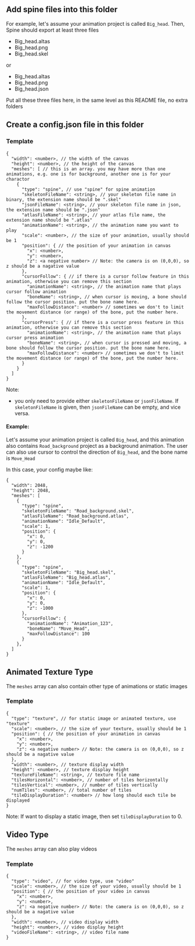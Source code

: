 ## Add spine files into this folder

For example, let's assume your animation project is called `Big_head`. Then, Spine should export at least three files

- Big_head.altas
- Big_head.png
- Big_head.skel

or

- Big_head.altas
- Big_head.png
- Big_head.json

Put all these three files here, in the same level as this README file, no extra folders

## Create a config.json file in this folder

### Template

```
{
  "width": <number>, // the width of the canvas
  "height": <number>, // the height of the canvas
  "meshes": [ // this is an array. you may have more than one animations, e.g. one is for background, another one is for your charactor
    {
      "type": "spine", // use "spine" for spine animation
      "skeletonFileName": <string>, // your skeleton file name in binary, the extension name should be ".skel"
      "jsonFileName": <string>, // your skeleton file name in json, the extension name should be ".json"
      "atlasFileName": <string>, // your atlas file name, the extension name should be ".atlas"
      "animationName": <string>, // the animation name you want to play
      "scale": <number>, // the size of your animation, usually should be 1
      "position": { // the position of your animation in canvas
        "x": <number>,
        "y": <number>,
        "z": <a negative number> // Note: the camera is on (0,0,0), so z should be a nagative value
      },
      "cursorFollow": { // if there is a cursor follow feature in this animation, otherwise you can remove this section
        "animationName": <string>, // the animation name that plays cursor follow animation
        "boneName": <string>, // when cursor is moving, a bone should follow the cursor position. put the bone name here.
        "maxFollowDistance": <number> // sometimes we don't to limit the movement distance (or range) of the bone, put the number here.
      },
      "cursorPress": { // if there is a cursor press feature in this animation, otherwise you can remove this section
        "animationName": <string>, // the animation name that plays cursor press animation
        "boneName": <string>, // when cursor is pressed and moving, a bone should follow the cursor position. put the bone name here.
        "maxFollowDistance": <number> // sometimes we don't to limit the movement distance (or range) of the bone, put the number here.
      }
    }
  ]
}
```

Note:

- you only need to provide either `skeletonFileName` or `jsonFileName`. If `skeletonFileName` is given, then `jsonFileName` can be empty, and vice versa.

#### Example:

Let's assume your animation project is called `Big_head`, and this animation also contains `Road_background` project as a background animation.
The user can also use cursor to control the direction of `Big_head`, and the bone name is `Move_Head`

In this case, your config maybe like:

```
{
  "width": 2048,
  "height": 2048,
  "meshes": [
    {
      "type": "spine",
      "skeletonFileName": "Road_background.skel",
      "atlasFileName": "Road_background.atlas",
      "animationName": "Idle_Default",
      "scale": 1,
      "position": {
        "x": 0,
        "y": 0,
        "z": -1200
      }
    },
    {
      "type": "spine",
      "skeletonFileName": "Big_head.skel",
      "atlasFileName": "Big_head.atlas",
      "animationName": "Idle_Default",
      "scale": 1,
      "position": {
        "x": 0,
        "y": 0,
        "z": -1000
      },
      "cursorFollow": {
        "animationName": "Animation_123",
        "boneName": "Move_Head",
        "maxFollowDistance": 100
      }
    },
  ]
}

```

## Animated Texture Type

The `meshes` array can also contain other type of animations or static images

### Template

```
{
  "type": "texture", // for static image or animated texture, use "texture"
  "scale": <number>, // the size of your texture, usually should be 1
  "position": { // the position of your animation in canvas
    "x": <number>,
    "y": <number>,
    "z": <a negative number> // Note: the camera is on (0,0,0), so z should be a nagative value
  },
  "width": <number>, // texture display width
  "height": <number>, // texture display height
  "textureFileName": <string>, // texture file name
  "tilesHorizontal": <number>, // number of tiles horizontally
  "tilesVertical": <number>, // number of tiles vertically
  "numTiles": <number>, // total number of tiles
  "tileDisplayDuration": <number> // how long should each tile be displayed
}
```

Note: If want to display a static image, then set `tileDisplayDuration` to 0.

## Video Type

The `meshes` array can also play videos

### Template

```
{
  "type": "video", // for video type, use "video"
  "scale": <number>, // the size of your video, usually should be 1
  "position": { // the position of your video in canvas
    "x": <number>,
    "y": <number>,
    "z": <a negative number> // Note: the camera is on (0,0,0), so z should be a nagative value
  },
  "width": <number>, // video display width
  "height": <number>, // video display height
  "videoFileName": <string>, // video file name
}
```
